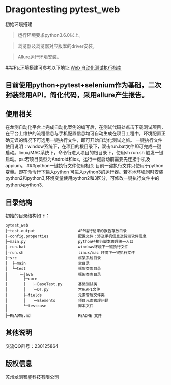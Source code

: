 Dragontesting pytest_web
====================

初始环境搭建
> 运行环境要求python3.6.0以上。

> 浏览器及浏览器对应版本的driver安装。

> Allure运行环境安装。

###Ps:环境搭建可参考以下地址:[Web 自动化测试执行指南](http://help.dragontesting.cn/yihao/1.0/doc/%E9%BE%99%E6%B5%8B1%E5%8F%B7%E8%BF%90%E8%A1%8C%E6%B5%8B%E8%AF%95%E6%8C%87%E5%8D%97-Selenium.pdf)

## 目前使用python+pytest+selenium作为基础，二次封装常用API，简化代码，采用allure产生报告。


## 使用相关
在龙测自动化平台上完成自动化案例的编写后，在测试代码处点击下载测试项目，在平台上维护的流程信息与手机配置信息均可自动生成在项目工程中，环境配置正确无误的情况下可选用一键执行文件，即可开始自动化测试之旅。
一键执行文件使用说明：window系统下，在项目的根目录下，双击run.bat文件即可完成一键启动。linux/MAC系统下，命令行进入项目的根目录下，使用sh run.sh 触发一键启动。ps:若项目类型为Android和ios，运行一键启动前需要先连接手机及appium。
###python一键执行文件使用相关
目前一键执行文件只使用于python变量。即在命令行下输入python 可进入python3的运行器。若本地环境同时安装python2和python3,环境变量使用python2和3区分，可修改一键执行文件中的python为python3.

## 目录结构

初始的目录结构如下：

~~~
pytest_web
├─test-output                   APP运行结果的报告存放目录
|─config.properties             配置文件：涉及手机信息及待测软件信息
├─main.py                       python待执行脚本管理统一入口
│-run.bat                       windows环境下一键执行文件
│-run.sh                        linux/mac 环境下一键执行文件
├─src                           框架系统目录
│  ├─main                       空目录
│  └─test                       框架类库目录
│     └─java                    框架类库目录
│       ├─core
│       │   ├─BaseTest.py       基础测试类
│       │   └─DT.py             常用API文件
│       ├─fields                元素管理文件夹
│       │   └─Elements          项目元素管理问题
│       └─testcase              脚本文件
│     
├─README.md                     README 文件
~~~

 

## 其他说明
交流QQ群号：230125864

## 版权信息
苏州龙测智能科技有限公司